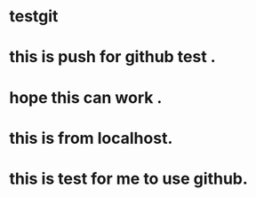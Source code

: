 # testgit
# this is push for github test .
# hope this can work .
# this is from localhost.
# this is test for me to use github.